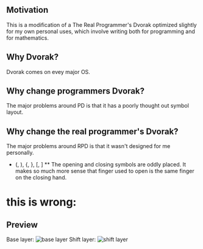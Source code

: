 ## Motivation
This is a modification of a The Real Programmer's Dvorak optimized slightly for my own personal uses, which involve writing both for programming and for mathematics.

## Why Dvorak?
Dvorak comes on evey major OS.

## Why change programmers Dvorak?
The major problems around PD is that it has a poorly thought out symbol layout.

## Why change the real programmer's Dvorak?
The major problems around RPD is that it wasn't designed for me personally.

* (, ), {, }, [, ]
** The opening and closing symbols are oddly placed.  It makes so much more sense that finger used to open is the same finger on the closing hand.

# this is wrong:
## Preview 
Base layer:
![base layer](./rpd.PNG)
Shift layer:
![shift layer](./rpd-shift.PNG)
